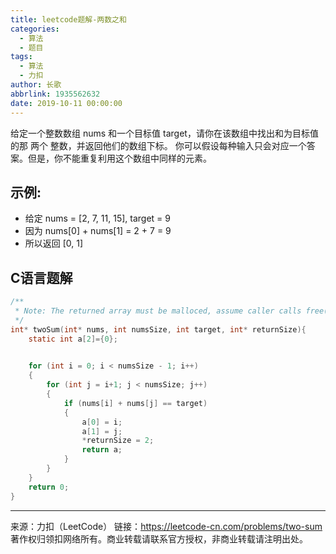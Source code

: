 ```yaml
---
title: leetcode题解-两数之和
categories:
  - 算法
  - 题目
tags:
  - 算法
  - 力扣
author: 长歌
abbrlink: 1935562632
date: 2019-10-11 00:00:00
---
```


给定一个整数数组 nums 和一个目标值 target，请你在该数组中找出和为目标值的那 两个 整数，并返回他们的数组下标。
你可以假设每种输入只会对应一个答案。但是，你不能重复利用这个数组中同样的元素。
<!-- More -->
## 示例:
- 给定 nums = [2, 7, 11, 15], target = 9
- 因为 nums[0] + nums[1] = 2 + 7 = 9
- 所以返回 [0, 1]

## C语言题解
```c
/**
 * Note: The returned array must be malloced, assume caller calls free().
 */
int* twoSum(int* nums, int numsSize, int target, int* returnSize){
    static int a[2]={0};
    

    for (int i = 0; i < numsSize - 1; i++)
    {
        for (int j = i+1; j < numsSize; j++)
        {
            if (nums[i] + nums[j] == target)
            {
                a[0] = i;
                a[1] = j;
                *returnSize = 2;
                return a;
            }
        }
    }
    return 0;
}

```
---
来源：力扣（LeetCode）
链接：https://leetcode-cn.com/problems/two-sum
著作权归领扣网络所有。商业转载请联系官方授权，非商业转载请注明出处。
